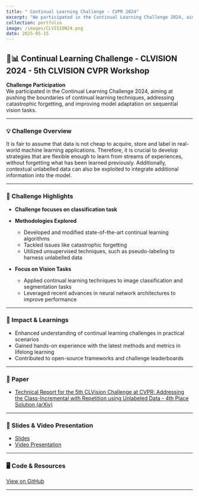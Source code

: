 ```yaml
---
title: " Continual Learning Challenge - CVPR 2024"
excerpt: "We participated in the Continual Learning Challenge 2024, aiming at pushing the boundaries of continual learning techniques, addressing catastrophic forgetting, and improving model adaptation on sequential vision tasks. <br/><img src='/images/CLVISION24.png'>"
collection: portfolio
image: /images/CLVISION24.png
date: 2025-05-15
---
```


## 🧠📊 Continual Learning Challenge - CLVISION 2024 - 5th CLVISION CVPR Workshop

**Challenge Participation**  
We participated in the Continual Learning Challenge 2024, aiming at pushing the boundaries of continual learning techniques, addressing catastrophic forgetting, and improving model adaptation on sequential vision tasks.

---

### 💡 Challenge Overview
It is fair to assume that data is not cheap to acquire, store and label in real-world machine learning applications. Therefore, it is crucial to develop strategies that are flexible enough to learn from streams of experiences, without forgetting what has been learned previously. Additionally, contextual unlabelled data can also be exploited to integrate additional information into the model.

---

### 🎯 Challenge Highlights

- **Challenge focuses on classification task**

- **Methodologies Explored**  
  - Developed and modified state-of-the-art continual learning algorithms  
  - Tackled issues like catastrophic forgetting  
  - Utilized unsupervised techniques, such as pseudo-labeling to harness unlabelled data

- **Focus on Vision Tasks**  
  - Applied continual learning techniques to image classification and segmentation tasks  
  - Leveraged recent advances in neural network architectures to improve performance  

---

### 🚀 Impact & Learnings

- Enhanced understanding of continual learning challenges in practical scenarios  
- Gained hands-on experience with the latest methods and metrics in lifelong learning  
- Contributed to open-source frameworks and challenge leaderboards  

---

### 📄 Paper

- [Technical Report for the 5th CLVision Challenge at CVPR: Addressing the Class-Incremental with Repetition using Unlabeled Data - 4th Place Solution (arXiv)](https://arxiv.org/abs/2503.15697) 

---

### 🎥 Slides & Video Presentation

- [Slides](https://drive.google.com/file/d/1Mkacx4i0VreI_Zceod7Jrc4TJJ08VG87/view?usp=drive_link)  
- [Video Presentation](https://drive.google.com/file/d/15bXLzPjYiOdZcdnyxudpPCxTrmuyIVdQ/view?usp=drive_link)  

---

### 🖥️ Code & Resources

[View on GitHub](https://github.com/panagiotamoraiti/continual-learning-challenge-2024)

---
